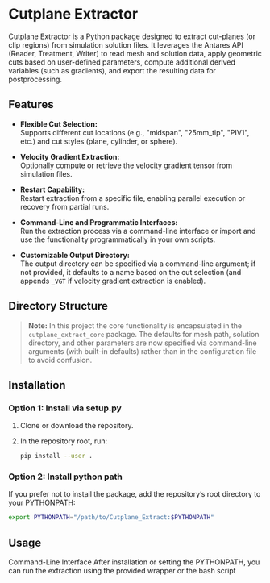 # Cutplane Extractor

Cutplane Extractor is a Python package designed to extract cut-planes (or clip regions) from simulation solution files. It leverages the Antares API (Reader, Treatment, Writer) to read mesh and solution data, apply geometric cuts based on user-defined parameters, compute additional derived variables (such as gradients), and export the resulting data for postprocessing.

## Features

- **Flexible Cut Selection:**  
  Supports different cut locations (e.g., "midspan", "25mm_tip", "PIV1", etc.) and cut styles (plane, cylinder, or sphere).

- **Velocity Gradient Extraction:**  
  Optionally compute or retrieve the velocity gradient tensor from simulation files.

- **Restart Capability:**  
  Restart extraction from a specific file, enabling parallel execution or recovery from partial runs.

- **Command-Line and Programmatic Interfaces:**  
  Run the extraction process via a command-line interface or import and use the functionality programmatically in your own scripts.

- **Customizable Output Directory:**  
  The output directory can be specified via a command-line argument; if not provided, it defaults to a name based on the cut selection (and appends `_VGT` if velocity gradient extraction is enabled).

## Directory Structure


> **Note:** In this project the core functionality is encapsulated in the `cutplane_extract_core` package. The defaults for mesh path, solution directory, and other parameters are now specified via command-line arguments (with built-in defaults) rather than in the configuration file to avoid confusion.

## Installation

### Option 1: Install via setup.py

1. Clone or download the repository.
2. In the repository root, run:

   ```bash
   pip install --user .
   ```
### Option 2: Install python path
If you prefer not to install the package, add the repository’s root directory to your PYTHONPATH:
   ```bash
export PYTHONPATH="/path/to/Cutplane_Extract:$PYTHONPATH"
   ```
## Usage
Command-Line Interface
After installation or setting the PYTHONPATH, you can run the extraction using the provided wrapper or the bash script
